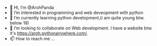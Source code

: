 - 👋 Hi, I’m @ArohPanda
- 👀 I’m interested in programming and web deveopment with python
- 🌱 I’m currently learning python development,(i am quite young btw. below 18)
- 💞️ I’m looking to collaborate on Web development. I have a website btw. it's https://aroh.pythonanywhere.com/.
- 📫 How to reach me ...

<!---
ArohPanda/ArohPanda is a ✨ special ✨ repository because its `README.md` (this file) appears on your GitHub profile.
You can click the Preview link to take a look at your changes.
--->
